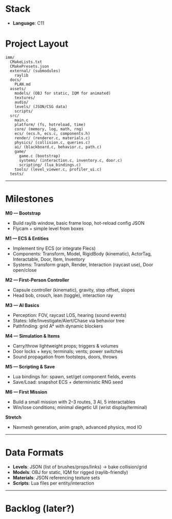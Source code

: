 # Stack
- **Language**: C11

# Project Layout
```
imm/
  CMakeLists.txt
  CMakePresets.json
  external/ (submodules)
    raylib
  docs/
    PLAN.md
  assets/
    models/ (OBJ for static, IQM for animated)
    textures/
    audio/
    levels/ (JSON/CSG data)
    scripts/
  src/
    main.c
    platform/ (fs, hotreload, time)
    core/ (memory, log, math, rng)
    ecs/ (ecs.h, ecs.c, components.h)
    render/ (renderer.c, materials.c)
    physics/ (collision.c, queries.c)
    ai/ (blackboard.c, behavior.c, path.c)
    game/
      game.c (bootstrap)
      systems/ (interaction.c, inventory.c, door.c)
      scripting/ (lua_bindings.c)
    tools/ (level_viewer.c, profiler_ui.c)
  tests/
```

---

# Milestones
**M0 — Bootstrap**
- Build raylib window, basic frame loop, hot-reload config JSON
- Flycam + simple level from boxes

**M1 — ECS & Entities**
- Implement tiny ECS (or integrate Flecs)
- Components: Transform, Model, RigidBody (kinematic), ActorTag, Interactable, Door, Item, Inventory
- Systems: Transform graph, Render, Interaction (raycast use), Door open/close

**M2 — First-Person Controller**
- Capsule controller (kinematic), gravity, step offset, slopes
- Head bob, crouch, lean (toggle), interaction ray

**M3 — AI Basics**
- Perception: FOV, raycast LOS, hearing (sound events)
- States: Idle/Investigate/Alert/Chase via behavior tree
- Pathfinding: grid A* with dynamic blockers

**M4 — Simulation & Items**
- Carry/throw lightweight props; triggers & volumes
- Door locks + keys; terminals; vents; power switches
- Sound propagation from footsteps, doors, throws

**M5 — Scripting & Save**
- Lua bindings for: spawn, set/get component fields, events
- Save/Load: snapshot ECS + deterministic RNG seed

**M6 — First Mission**
- Build a small mission with 2–3 routes, 3 AI, 5 interactables
- Win/lose conditions; minimal diegetic UI (wrist display/terminal)

**Stretch**
- Navmesh generation, anim graph, advanced physics, mod IO

---

# Data Formats
- **Levels**: JSON (list of brushes/props/links) → bake collision/grid
- **Models**: OBJ for static, IQM for rigged (raylib-friendly)
- **Materials**: JSON referencing texture sets
- **Scripts**: Lua files per entity/interaction

---

# Backlog (later?)
